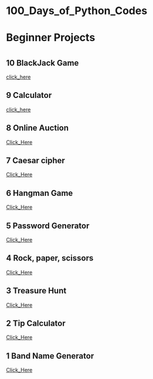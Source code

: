 # 100_Days_of_Python_Codes

# Beginner Projects
#
#
## 10 BlackJack Game
[click_here](https://replit.com/@reyhanshayeste/blackjack-start?v=1)

## 9 Calculator
[click_here](https://replit.com/@reyhanshayeste/calculator-final?v=1)

## 8 Online Auction
[Click_Here](https://replit.com/@reyhanshayeste/blind-auction-start?v=1)

## 7 Caesar cipher
[Click_Here](https://replit.com/@reyhanshayeste/caesar-cipher-4-start?v=1)

## 6 Hangman Game
[Click_Here](https://replit.com/@reyhanshayeste/Day-7-Hangman-5-Start?v=1)

## 5 Password Generator
[Click_Here](https://replit.com/@reyhanshayeste/password-generator-start?v=1)

## 4 Rock, paper, scissors
[Click_Here](https://replit.com/@reyhanshayeste/rock-paper-scissors-start-1?v=1)

## 3 Treasure Hunt
[Click_Here](https://replit.com/@reyhanshayeste/treasure-island-start?v=1)

## 2 Tip Calculator
[Click_Here](https://replit.com/@reyhanshayeste/tip-calculator-start?v=1_blank)


## 1 Band Name Generator
[Click_Here](https://replit.com/@reyhanshayeste/band-name-generator-start?v=1)

